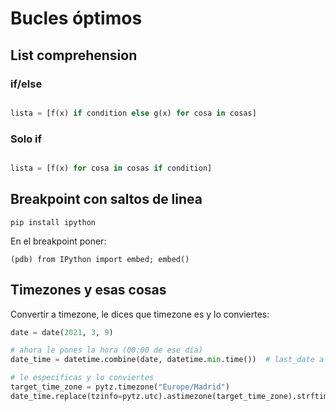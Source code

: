 # Bucles óptimos

## List comprehension

### if/else
```python

lista = [f(x) if condition else g(x) for cosa in cosas]

```

### Solo if
```python

lista = [f(x) for cosa in cosas if condition]

```

## Breakpoint con saltos de linea

`pip install ipython`

En el breakpoint poner:

```
(pdb) from IPython import embed; embed()
```

## Timezones y esas cosas

Convertir a timezone, le dices que timezone es y lo conviertes:

```python
date = date(2021, 3, 9)

# ahora le pones la hora (00:00 de ese día)
date_time = datetime.combine(date, datetime.min.time())  # last_date a 00:00:00, tambien se puede hacer directo el datetime

# le especificas y lo conviertes
target_time_zone = pytz.timezone("Europe/Madrid")
date_time.replace(tzinfo=pytz.utc).astimezone(target_time_zone).strftime('%d-%m-%Y %H') # con el dia y la hora
```
